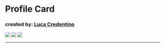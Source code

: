 <h1>Profile Card</h1>
<h3>created by: <a href="https://github.com/Luca-Credentino">Luca Credentino</a></h1> </h3>
<img src="./images/responsiveNavBar1.png">
<img src="./images/responsiveNavBar2.png">
<img src="./images/responsiveNavBar3.png">
<hr>
